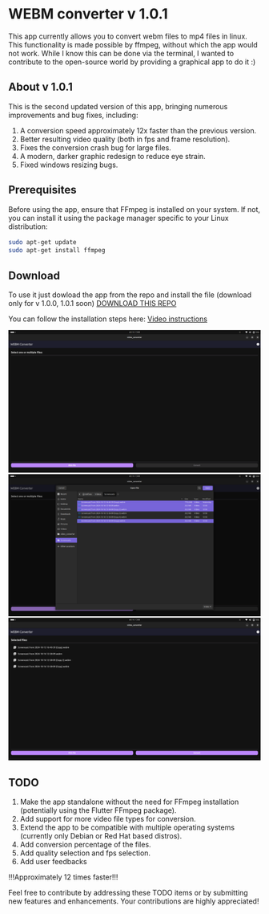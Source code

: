 # WEBM converter v 1.0.1

This app currently allows you to convert webm files to mp4 files in linux. This functionality is made possible by ffmpeg, without which the app would not work. While I know this can be done via the terminal, I wanted to contribute to the open-source world by providing a graphical app to do it :)

## About v 1.0.1

This is the second updated version of this app, bringing numerous improvements and bug fixes, including:
1. A conversion speed approximately 12x faster than the previous version.
2. Better resulting video quality (both in fps and frame resolution).
3. Fixes the conversion crash bug for large files.
4. A modern, darker graphic redesign to reduce eye strain.
5. Fixed windows resizing bugs.


## Prerequisites

Before using the app, ensure that FFmpeg is installed on your system. If not, you can install it using the package manager specific to your Linux distribution:

```bash
sudo apt-get update
sudo apt-get install ffmpeg
```


## Download
To use it just dowload the app from the repo and install the file
(download only for v 1.0.0, 1.0.1 soon)
[DOWNLOAD THIS REPO](https://github.com/stefanospin7/video_converter_download)

You can follow the installation steps here:
[Video instructions](https://www.youtube.com/watch?v=AXRcRFt0kOE)

![Screenshot 1](./utils/photos/screenshot00.png)
![screenshot 2](./utils/photos/screenshot04b.png)
![Screenshot 3](./utils/photos/screenshot02b.png)


## TODO
1. Make the app standalone without the need for FFmpeg installation (potentially using the Flutter FFmpeg package).
2. Add support for more video file types for conversion.
3. Extend the app to be compatible with multiple operating systems (currently only Debian or Red Hat based distros).
4. Add conversion percentage of the files.
7. Add quality selection and fps selection.
8. Add user feedbacks

!!!Approximately 12 times faster!!!

Feel free to contribute by addressing these TODO items or by submitting new features and enhancements. Your contributions are highly appreciated!

